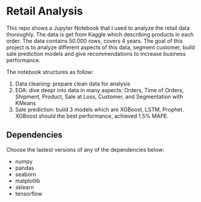 # Retail Analysis 

This repo shows a Jupyter Notebook that I used to analyze the retail data thoroughly. The data is get from Kaggle which describing products in each order. The data contains 50.000 rows, covers 4 years. The goal of this project is to analyze different aspects of this data, segment customer, build sale prediction models and give recommendations to increase business performance. 

The notebook structures as follow: 

1. Data cleaning: prepare clean data for analysis
2. EDA: dive deepr into data in many aspects: Orders, Time of Orders, Shipment, Product, Sale at Loss, Customer, and Segmentation with KMeans
3. Sale prediction: build 3 models which are XGBoost, LSTM, Prophet. XGBoost should the best performance, achieved 1.5% MAPE. 

## Dependencies
Choose the lastest versions of any of the dependencies below: 
- numpy
- pandas
- seaborn
- matplotlib
- sklearn
- tensorflow
